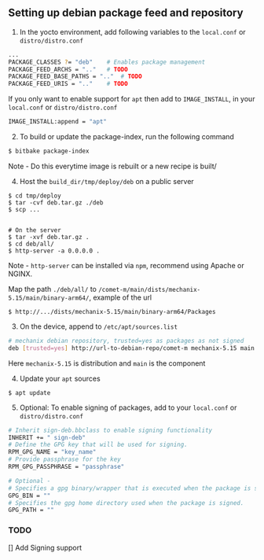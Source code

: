 
## Setting up debian package feed and repository

1. In the yocto environment, add following variables to the `local.conf` or `distro/distro.conf`

```sh
...
PACKAGE_CLASSES ?= "deb"    # Enables package management
PACKAGE_FEED_ARCHS = ".."   # TODO
PACKAGE_FEED_BASE_PATHS = ".."  # TODO
PACKAGE_FEED_URIS = ".."    # TODO
```

If you only want to enable support for `apt` then add to `IMAGE_INSTALL`, in your `local.conf` or `distro/distro.conf`

```sh
IMAGE_INSTALL:append = "apt"
```

2. To build or update the package-index, run the following command

```sh
$ bitbake package-index
```

Note - Do this everytime image is rebuilt or a new recipe is built/

4. Host the `build_dir/tmp/deploy/deb` on a public server

```
$ cd tmp/deploy
$ tar -cvf deb.tar.gz ./deb
$ scp ...


# On the server
$ tar -xvf deb.tar.gz .
$ cd deb/all/
$ http-server -a 0.0.0.0 .
```

Note - `http-server` can be installed via `npm`, recommend using Apache or NGINX.

Map the path `./deb/all/` to `/comet-m/main/dists/mechanix-5.15/main/binary-arm64/`, example of the url

```
$ http://.../dists/mechanix-5.15/main/binary-arm64/Packages
```

3. On the device, append to `/etc/apt/sources.list`

```bash
# mechanix debian repository, trusted=yes as packages as not signed
deb [trusted=yes] http://url-to-debian-repo/comet-m mechanix-5.15 main
```

Here `mechanix-5.15` is distribution and `main` is the component

4. Update your `apt` sources

```
$ apt update
```

5. Optional: To enable signing of packages, add to your `local.conf` or `distro/distro.conf`

```sh
# Inherit sign-deb.bbclass to enable signing functionality
INHERIT += " sign-deb"
# Define the GPG key that will be used for signing.
RPM_GPG_NAME = "key_name"
# Provide passphrase for the key
RPM_GPG_PASSPHRASE = "passphrase"

# Optional - 
# Specifies a gpg binary/wrapper that is executed when the package is signed.
GPG_BIN = ""
# Specifies the gpg home directory used when the package is signed.
GPG_PATH = ""
```

### TODO
[] Add Signing support